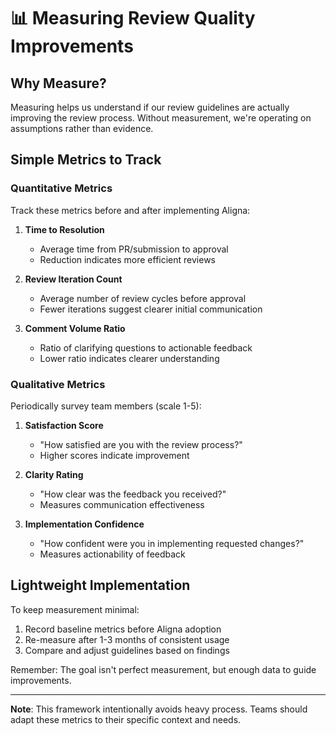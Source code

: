 # 📊 Measuring Review Quality Improvements

## Why Measure?

Measuring helps us understand if our review guidelines are actually improving the review process. Without measurement, we're operating on assumptions rather than evidence.

## Simple Metrics to Track

### Quantitative Metrics

Track these metrics before and after implementing Aligna:

1. **Time to Resolution**
   - Average time from PR/submission to approval
   - Reduction indicates more efficient reviews

2. **Review Iteration Count**
   - Average number of review cycles before approval
   - Fewer iterations suggest clearer initial communication

3. **Comment Volume Ratio**
   - Ratio of clarifying questions to actionable feedback
   - Lower ratio indicates clearer understanding

### Qualitative Metrics

Periodically survey team members (scale 1-5):

1. **Satisfaction Score**
   - "How satisfied are you with the review process?"
   - Higher scores indicate improvement

2. **Clarity Rating**
   - "How clear was the feedback you received?"
   - Measures communication effectiveness

3. **Implementation Confidence**
   - "How confident were you in implementing requested changes?"
   - Measures actionability of feedback

## Lightweight Implementation

To keep measurement minimal:

1. Record baseline metrics before Aligna adoption
2. Re-measure after 1-3 months of consistent usage
3. Compare and adjust guidelines based on findings

Remember: The goal isn't perfect measurement, but enough data to guide improvements.

---

**Note**: This framework intentionally avoids heavy process. Teams should adapt these metrics to their specific context and needs.
